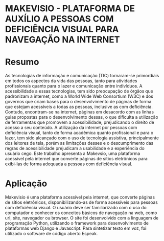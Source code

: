 # MAKEVISIO - PLATAFORMA DE AUXÍLIO A PESSOAS COM DEFICIÊNCIA VISUAL PARA NAVEGAÇÃO NA INTERNET
# Resumo
As tecnologias de informação e comunicação (TIC) tornaram-se primordiais em todos os aspectos
da vida das pessoas, tanto para atividades profissionais quanto para o lazer e comunicação entre
indivíduos. A acessibilidade a essas tecnologias, tem sido preocupação de órgãos que padronizam
a internet, como a World Wide Web Consortium (W3C) e dos governos que criam bases para
o desenvolvimento de páginas de forma que estejam acessíveis a todas as pessoas, inclusive
as com deficiência. Contudo, encontram-se na internet, páginas em desacordo com as linhas
guias propostas para o desenvolvimento dessas, o que dificulta a utilização de ferramentas que
promovem a acessibilidade, prejudicando o direito de acesso a seu conteúdo. A utilização da
internet por pessoas com deficiência visual, tanto de forma acadêmica quanto profissional e para
o lazer, tem sido alcançado com o uso de tecnologia assistiva, principalmente dos leitores de
tela, porém as limitações desses e o descumprimento das regras de acessibilidade prejudicam a
usabilidade e a experiência do usuário cego. Este trabalho apresenta a Makevsio, uma plataforma
acessível pela internet que converte páginas de sítios eletrônicos para exibi-las de forma adequada
a pessoas com deficiência visual.

# Aplicação
Makevisio é uma plataforma acessível pela internet, que converte páginas de sítios
eletrônicos, disponibilizando-as de forma acessíveis para pessoas com deficiência visual. O
usuário deve ser familiarizado com o uso do computador e conhecer os conceitos básicos
de navegação na web, como url, site, navegador ou browser. O site foi desenvolvido com a
linguagem de programação Python, utilizando o framework para desenvolvimento de plataformas
web Django e Javascript. Para sintetizar texto em voz, foi utilizado o software de código aberto
Espeak.
